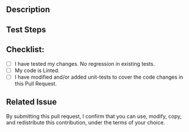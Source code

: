 <!--- Title -->

Description
-----------
<!--- Describe your changes in detail -->

Test Steps
-----------
<!-- Describe the steps to reproduce. -->

Checklist:
----------
<!--- Go over all the following points, and put an `x` in all the boxes that apply. -->
<!--- If you're unsure about any of these, don't hesitate to ask. We're here to help! -->
- [ ] I have tested my changes. No regression in existing tests.
- [ ] My code is Linted.
- [ ] I have modified and/or added unit-tests to cover the code changes in this Pull Request.

Related Issue
-----------
<!-- If any, please provide issue ID. -->

By submitting this pull request, I confirm that you can use, modify, copy, and redistribute this contribution, under the terms of your choice.
